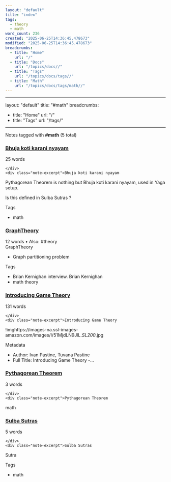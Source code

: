 ```yaml
---
layout: "default"
title: "index"
tags:
  - theory
  - math
word_count: 236
created: "2025-06-25T14:36:45.478673"
modified: "2025-06-25T14:36:45.478673"
breadcrumbs:
  - title: "Home"
    url: "/"
  - title: "Docs"
    url: "/topics/docs//"
  - title: "Tags"
    url: "/topics/docs/tags//"
  - title: "Math"
    url: "/topics/docs/tags/math//"
---
```

---
layout: "default"
title: "#math"
breadcrumbs:
  - title: "Home"
    url: "/"
  - title: "Tags"
    url: "/tags/"
---
Notes tagged with **#math** (5 total)

<div class="note-grid">

<div class="note-card">
    <h3><a href="math/bhuja-koti-karani-nyayam/">Bhuja koti karani nyayam</a></h3>
    <div class="note-meta">
        25 words
        
    </div>
    <div class="note-excerpt">Bhuja koti karani nyayam

Pythagorean Theorem is nothing but Bhuja koti karani nyayam, used in Yaga setup.

Is this defined in Sulba Sutras ?

 Tags

- math</div>
</div>

<div class="note-card">
    <h3><a href="graphtheory/">GraphTheory</a></h3>
    <div class="note-meta">
        12 words
        • Also: #theory
    </div>
    <div class="note-excerpt">GraphTheory

- Graph partitioning problem


 Tags

- Brian Kernighan interview. Brian Kernighan
- math theory</div>
</div>

<div class="note-card">
    <h3><a href="highlights/books/introducing-game-theory/">Introducing Game Theory</a></h3>
    <div class="note-meta">
        131 words
        
    </div>
    <div class="note-excerpt">Introducing Game Theory

!imghttps://images-na.ssl-images-amazon.com/images/I/51MjdLN9JlL._SL200_.jpg

 Metadata

- Author: Ivan Pastine, Tuvana Pastine
- Full Title: Introducing Game Theory
-...</div>
</div>

<div class="note-card">
    <h3><a href="math/pythagorean-theorem/">Pythagorean Theorem</a></h3>
    <div class="note-meta">
        3 words
        
    </div>
    <div class="note-excerpt">Pythagorean Theorem


math</div>
</div>

<div class="note-card">
    <h3><a href="sanskrit-lit/sulba-sutras/">Sulba Sutras</a></h3>
    <div class="note-meta">
        5 words
        
    </div>
    <div class="note-excerpt">Sulba Sutras

Sutra

 Tags

- math</div>
</div>
</div>